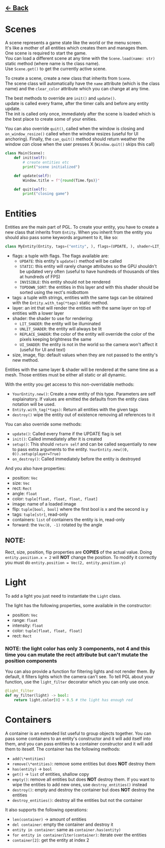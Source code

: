 ## [<- Back](PGL.md)

# Scenes

A scene represents a game state like the world or the menu screen.<br>
It's like a mother of all entities which creates them and manages them.<br>
One scene is required to start the game. <br>
You can load a different scene at any time with the `Scene.load(name: str)` static method (where name is the class name).<br>
Use `Scene.get()` to get the currently active scene.<br>

To create a scene, create a new class that inherits from `Scene`.<br>
The scene class will automatically have the `name` attribute (which is the class name) and the `clear_color` attribute which you can change at any time.<br>

The best methods to override are `init()` and `update()`. <br>
update is called every frame, after the timer calls and before any entity update.<br>
The init is called only once, immediately after the scene is loaded which is the best place to create some of your enities.<br>

You can also override `quit()`, called when the window is closing and `on_window_resize()` called when the window resizes (useful for UI anchoring). Finally, the `can_quit()` method should return weather the window _can_ close when the user presses X (`Window.quit()` skips this call)

```py
class Main(Scene):
    def init(self):
        # create entities etc
        print("scene initialized")

    def update(self):
        Window.title = f"{round(Time.fps)}"

    def quit(self):
        print("closing game")
```

# Entities

Entities are the main part of PGL. To create your entity, you have to create a new class that inherits from `Entity`. When you inherit from the entity you should also pass some keywords argument to it, like so:

```py
class MyEntity(Entity, tags=("entity", ), flags=(UPDATE, ), shader=LIT_SHADER):...
```

- flags: a tuple with flags. The flags available are:
  - `UPDATE`: this entity's `update()` method will be called
  - `STATIC`: this entity will rarely change attributes so the GPU shouldn't be updated very often (useful to have hundreds of thousands of tiles at hundreds of FPS)
  - `INVISIBLE`: this entity should not be rendered
  - `TOPDOWN_SORT`: the entities in this layer and with this shader should be sorted using the rect's midbottom
- tags: a tuple with strings, entities with the same tags can be obtained with the `Entity.with_tag(*tags)` static method.
- layer: an int that will render the entities with the same layer on top of entities with a lower layer
- shader: the shader to use for rendering:
  - `LIT_SHADER`: the entity will be illuminated
  - `UNLIT_SHADER`: the entity will always be lit
  - `REPLACE_SHADER`: the color of the entity will override the color of the pixels keeping brightness the same
  - `UI_SHADER`: the entity is not in the world so the camera won't affect it (useful for UI and text)
- size, image, flip: default values when they are not passed to the entity's new method.

Entities with the same layer & shader will be rendered at the same time as a mesh. Those entities must be either all static or all dynamic.<br>

With the entity you get access to this non-overridable methods:

- `YourEntity.new()`: Create a new entity of this type. Parameters are self explainatory. If values are emitted the defaults from the entity class notation will be used.
- `Entity.with_tag(*tags)`: Return all entities with the given tags
- `destroy()` wipe the entity out of existence removing all references to it

You can also override some methods:

- `update()`: Called every frame if the UPDATE flag is set
- `init()`: Called immediately after it is created
- `setup()`: This should `return self` and can be called sequentially to new to pass extra arguments to the entity. `YourEntity.new((0, 0)).setup(player=True)`
- `on_destroy()`: Called immediately before the entity is destroyed

And you also have properties:<br>

- position: `Vec`
- size: `Vec`
- rect: `Rect`
- angle: `float`
- color: `tuple[float, float, float, float]`
- image: name of a loaded image
- flip: `tuple[bool, bool]` where the first bool is x and the second is y
- tags: `tuple[str]`, read-only
- containers: `list` of containers the entity is in, read-only
- forward: the `Vec(0, -1)` rotated by the angle

## NOTE:

Rect, size, position, flip properties are **COPIES** of the actual value. Doing `entity.position.x = 2` will **NOT** change the position. To modify it correctly you must do `entity.position = Vec(2, entity.position.y)`

# Light

To add a light you just need to instantiate the `Light` class.

The light has the following properties, some available in the constructor:

- position: `Vec`
- range: `float`
- intensity: `float`
- color: `tuple[float, float, float]`
- rect: `Rect`

### NOTE: the light color has only 3 components, not 4 and this time you can mutate the rect attribute but can't mutate the position components

You can also provide a function for filtering lights and not render them. By default, it filters lights which the camera can't see. To tell PGL about your function, use the `light_filter` decorator which you can only use once.

```py
@light_filter
def my_filter(light) -> bool:
    return light.color[0] > 0.5 # the light has enough red
```

# Containers

A container is an extended list useful to group objects together. You can pass some containers to an entity's constructor and it will add itself into them, and you can pass entities to a container constructor and it will add them to iteself. The container has the following methods:

- `add(\*entities)`
- `remove(\*entities)`: remove some entities but does **NOT** destroy them
- `has(entity)` -> `bool`
- `get()` -> `list` of entities, shallow copy
- `empty()`: remove all entities but does **NOT** destroy them. If you want to wipe the entities to add new ones, use `destroy_entities()` instead
- `destroy()`: empty and destroy the container but does **NOT** destroy the entities
- `destroy_entities()`: destroy all the entities but not the container

It also supports the following operations:

- `len(container)` -> amount of entities
- `del container`: empty the container and destroy it
- `entity in container`: same as `container.has(entity)`
- `for entity in container`/`iter(container)`: iterate over the entities
- `container[2]`: get the entity at index 2
